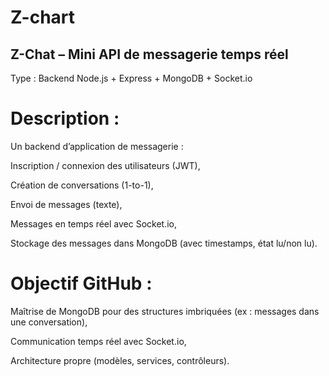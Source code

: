 # Z-chart

## Z-Chat – Mini API de messagerie temps réel
Type : Backend Node.js + Express + MongoDB + Socket.io

# Description :
Un backend d’application de messagerie :

Inscription / connexion des utilisateurs (JWT),

Création de conversations (1-to-1),

Envoi de messages (texte),

Messages en temps réel avec Socket.io,

Stockage des messages dans MongoDB (avec timestamps, état lu/non lu).

# Objectif GitHub :

Maîtrise de MongoDB pour des structures imbriquées (ex : messages dans une conversation),

Communication temps réel avec Socket.io,

Architecture propre (modèles, services, contrôleurs).

